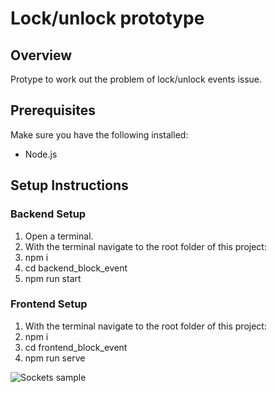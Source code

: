 # Lock/unlock prototype

## Overview
Protype to work out the problem of lock/unlock events issue.

## Prerequisites
Make sure you have the following installed:
- Node.js


## Setup Instructions

### Backend Setup
1. Open a terminal.
2. With the terminal navigate to the root folder of this project:
2. npm i
3. cd backend_block_event 
4. npm run start

### Frontend Setup
1. With the terminal navigate to the root folder of this project:
2. npm i 
3. cd frontend_block_event
4. npm run serve

![Sockets sample](./SocketWorking.gif)